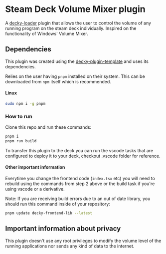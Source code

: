 # Steam Deck Volume Mixer plugin

A [decky-loader](https://github.com/SteamDeckHomebrew/decky-loader) plugin that allows the user to control the volume of any running program on the steam deck individually. Inspired on the functionality of Windows' Volume Mixer.

## Dependencies

This plugin was created using the [decky-plugin-template](https://github.com/SteamDeckHomebrew/decky-plugin-template) and uses its dependencies. 

Relies on the user having `pnpm` installed on their system. This can be downloaded from `npm` itself which is recommended. 

#### Linux

```bash
sudo npm i -g pnpm
```

### How to run

Clone this repo and run these commands:

```bash
pnpm i
pnpm run build
```

To transfer this plugin to the deck you can run the vscode tasks that are configured to deploy it to your deck, checkout .vscode folder for reference.

#### Other important information

Everytime you change the frontend code (`index.tsx` etc) you will need to rebuild using the commands from step 2 above or the build task if you're using vscode or a derivative.

Note: If you are receiving build errors due to an out of date library, you should run this command inside of your repository:

```bash
pnpm update decky-frontend-lib --latest
```

## Important information about privacy

This plugin doesn't use any root privileges to modify the volume level of the running applications nor sends any kind of data to the internet.